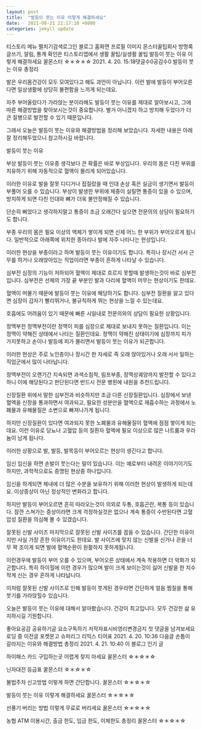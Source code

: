 ```yaml
---
layout: post
title:  "발등이 붓는 이유 이렇게 해결하세요"
date:   2021-08-21 22:17:10 +0800
categories: jekyll update
---
```

티스토리 메뉴 펼치기검색로그인
블로그 홈화면
프로필 이미지
몬스터꿀팁회사
방명록
글쓰기, 알림, 통계 확인은 티스토리앱에서
생활 꿀팁/실생활 꿀팁
발등이 붓는 이유 이렇게 해결하세요
꿀몬스터 ☆＊☆＊☆
2021. 4. 20. 15:18댓글수0공감수0
발등이 붓는 이유 총정리

 

발은 우리몸건강이 모두 모여있다고 해도 과언이 아닙니다. 이런 발에 발등이 부어오른다면 일상생활에 상당히 불편함을 느끼게 되는데요.

 

자주 부어올랐다가 가라앉는 분이라해도 발등이 붓는 이유를 제대로 알아보시고, 그에 따른 해결방법을 찾아보시는것이 중요합니다. 별거 아니겠지 하고 방치해 두었다가 더 큰 질병으로 발전할 수 있기 때문입니다.

 

그래서 오늘은 발등이 붓는 이유와 해결방법을 정리해 보았습니다. 자세한 내용은 아래 잘 정리해두었으니 참고하시길 바랍니다.

 

 

발등이 붓는 이유


부상
발등이 붓는 이유중 생각보다 큰 확률은 바로 부상입니다. 우리의 몸은 다친 부위를 치유하기 위해 자동적으로 혈액이 몰리게 되어있습니다.

 

이러한 이유로 발을 잘못 디디거나 접질렀을 때 인대 손상 혹은 실금이 생기면서 발등이 부풀어 오를 수 있습니다. 부상이 발생한 부위에 체중이 실릴면 통증이 있을 수 있으며, 방치하게 되면 다친 인대와 뼈가 더욱 불안정해질 수 있습니다.

 

단순히 삐었다고 생각하지말고 통증이 조금 오래간다 싶으면 전문의의 상담이 필요하기도 합니다.

 



부종
우리의 몸은 필요 이상의 액체가 쌓이게 되면 신체 어느 한 부위가 부어오르게 됩니다. 일반적으로 아래쪽에 위치한 종아리나 발에 자주 나타나는 현상입니다.

 

이러한 현상을 부종이라고 하며 발등이 붓는 이유이기도 합니다. 특히나 장시간 서서 근무를 하거나 오래앉아있는 직업이라면 부종이 흔하게 나타날 수 있습니다.

 



심부전
심장의 기능이 저하되어 혈액이 제대로 흐르지 못할때 발생하는것이 바로 심부전입니다. 심부전은 선체의 가장 끝 부분인 발과 다리에 혈액이 머무는 현상이기도 한데요.

 

혈액이 머물기 때문에 발등이 붓는 이유에 해당하기도 합니다. 심부전 질환을 앓고 있다면 심장이 갑자기 빨리뛰거나, 불규칙하게 뛰는 현상을 느낄 수 있는데요.

 

호흡에도 어려움이 있기 때문에 빠른 시일내로 전문의와의 상담이 필요한 상황입니다.

 



정맥부전
정맥부전이란 정맥이 피를 심장으로 제대로 보내지 못하는 질환입니다. 이는 정맥이 약해진 상태에서 나타는 질환인데요. 정맥이 약해진 상태이기에 심장까지 피가 가지못하고 손이나 발등에 피가 몰리면서 발등이 붓는 이유가 되곤합니다.

 

이러한 현상은 주로 노인층이나 장시간 한 자세로 즉 오래 앉아있거나 오래 서서 일하는 직업군에서 많이 나타납니다.

 

정맥부전이 오랜기간 지속되면 과색소침착, 림프부종, 정맥성궤양까지 발전할 수 있다고 하니 이에 해당된다고 판단된다면 반드시 전문 병원에 내원을 추천드립니다.

 

 



신장질환
위에서 말한 심부전과 비슷하지만 조금 다른 신장질환입니다. 심장에서 보낸 혈액을 신장을 통과하면서 여과되고, 필요한 성분만을 혈액으로 재흡수하는 과정에서 노폐물과 유해물질은 소변으로 빠져나가게 됩니다.

 

하지만 신장질환이 있다면 여과되지 못한 노폐물과 유해물질이 혈액에 점점 쌓이게 되는데요. 이런 이유로 당뇨나 고혈압 등의 질환자 혈액에 필요 이상으로 많은 나트륨과 우라늄이 남게 됩니다.

 

이러한 상황으로 발, 발등, 발목등이 부어오르는 현상이 생긴다고 합니다.

 



임신
임신을 하면 손발이 붓는다는 말이 있습니다. 이는 예로부터 내려온 이야기이기도 하지만, 과학적으로도 증명된 현상중 하나입니다.

 

임신을 하게되면 체내에 더 많은 수분을 보유하기 위해 이러한 현상이 발생하게 되는데요. 이상증상이 아닌 정상적인 변화라고 합니다.

 

하지만 발등이 부어오르면 흔히 따라오는것이 의외로 두통, 호흡곤란, 복통 등이 있습니다. 잠깐 스쳐가는 증상이라면 크게 걱정하실것은 없으나 계속 통증이 수반된다면 고혈압성 질환을 의심해 볼 수 있겠습니다.

 



잘못된 신발 사이즈
마지막으로 잘못된 신발 사이즈를 꼽을 수 있습니다. 간단한 이유이지만 사실 가장 흔한 이유이기도 한데요. 발 사이즈에 맞지 않는 신발을 신거나 끈을 너무 꽉 조이게 되면 발에 혈액순환이 원활하지 못하게됩니다.

 

이런경우에 발등이 부어 오를 수 있으며, 부어오른 상태에서 계속 착용하면 더 악화가 되곤합니다. 특히 하이힐에 이런 경우가 많으며 발이 크게 보이는것이 싫어 신발을 한 치수 작게 신는 경우 흔하게 나타납니다.

 

이처럼 잘못된 신발 사이즈로 인해 발등이 붓게된 경우라면 간단하게 얼음 찜질을 통해 붓기를 가라앉힐수 있습니다.

 



오늘은 발등이 붓는 이유에 대해서 알아봤습니다. 건강이 최고입니다. 모두 건강한 삶 유지하시길 기원합니다.


좋아요공감
공유하기글 요소구독하기
저작자표시비영리변경금지
첫 댓글을 남겨보세요
로딩 중
이전글
포켓몬고 슈퍼리그 리믹스 티어표
2021. 4. 20. 10:36
다음글
손톱이 갈라지는 이유와 해결방법 총정리
2021. 4. 21. 10:40
이 블로그 인기 글

하이패스 카드 구입하는곳 어렵게 찾지 마세요
꿀몬스터 ☆＊☆＊☆

닌자대전 등급표
꿀몬스터 ☆＊☆＊☆

불법주차 신고방법 이렇게 하면 간단합니다.
꿀몬스터 ☆＊☆＊☆

발등이 붓는 이유 이렇게 해결하세요
꿀몬스터 ☆＊☆＊☆

선풍기 버리는 방법 이렇게 무료로 버리세요
꿀몬스터 ☆＊☆＊☆

농협 ATM 이용시간, 출금 한도, 입금 한도, 이체한도 총정리
꿀몬스터 ☆＊☆＊☆